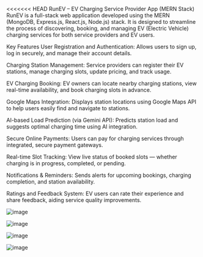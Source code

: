 <<<<<<< HEAD
RunEV – EV Charging Service Provider App (MERN Stack)
RunEV is a full-stack web application developed using the MERN (MongoDB, Express.js, React.js, Node.js) stack. It is designed to streamline the process of discovering, booking, and managing EV (Electric Vehicle) charging services for both service providers and EV users.

Key Features
User Registration and Authentication: Allows users to sign up, log in securely, and manage their account details.

Charging Station Management: Service providers can register their EV stations, manage charging slots, update pricing, and track usage.

EV Charging Booking: EV owners can locate nearby charging stations, view real-time availability, and book charging slots in advance.

Google Maps Integration: Displays station locations using Google Maps API to help users easily find and navigate to stations.

AI-based Load Prediction (via Gemini API): Predicts station load and suggests optimal charging time using AI integration.

Secure Online Payments: Users can pay for charging services through integrated, secure payment gateways.

Real-time Slot Tracking: View live status of booked slots — whether charging is in progress, completed, or pending.

Notifications & Reminders: Sends alerts for upcoming bookings, charging completion, and station availability.

Ratings and Feedback System: EV users can rate their experience and share feedback, aiding service quality improvements.






 ![image](https://github.com/user-attachments/assets/fd9210bd-5219-48b4-bd1f-4805168008bd)

 ![image](https://github.com/user-attachments/assets/7b84e3a2-1d5a-41a1-aa37-f8e77e06f9e6)

 ![image](https://github.com/user-attachments/assets/4a4f490d-4df1-45ad-a31d-49881fecd67d)

![image](https://github.com/user-attachments/assets/8c23978a-7402-4070-a455-fdd11f5dc161)



